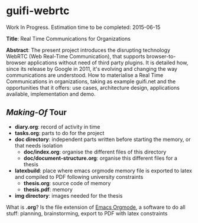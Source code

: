# guifi-webrtc

Work In Progress. Estimation time to be completed: 2015-06-15

**Title**: Real Time Communications for Organizations

**Abstract**: The present project introduces the disrupting technology WebRTC (Web Real-Time Communication), that supports browser-to-browser applications without need of third party plugins. It is detailed how, since its release by Google in 2011, it's evolving and changing the way communications are understood. How to materialise a Real Time Communications in organizations, taking as example guifi.net and the opportunities that it offers: use cases, architecture design, applications available, implementation and demo.

## *Making-Of* Tour
- **diary.org**: record of activity in time
- **tasks.org**: parts to do for the project
- **doc directory**: independent parts written before starting the memory, or that needs isolation
  - **doc/index.org**: organise the different files of this directory
  - **doc/document-structure.org**: organise this different files for a thesis
- **latexbuild**: place where emacs orgmode memory file is exported to latex and compiled to PDF following university constraints
  - **thesis.org**: source code of memory
  - **thesis.pdf**: memory
- **img directory**: images needed for the thesis
 
What is **.org**? Is the file extension of [Emacs Orgmode](http://orgmode.org), a software to do all stuff: planning, brainstorming, export to PDF with latex constraints

